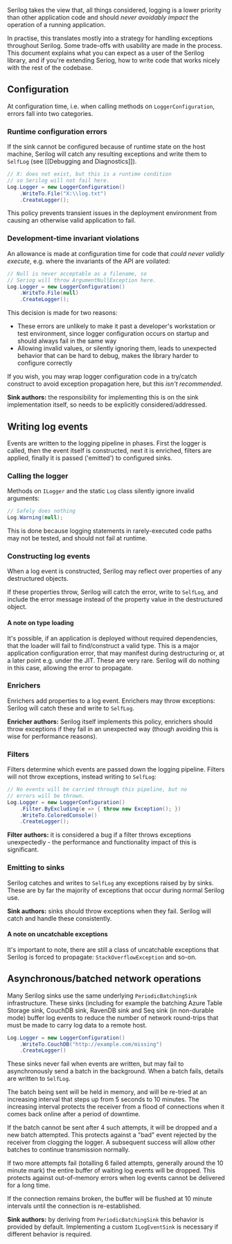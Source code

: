 Serilog takes the view that, all things considered, logging is a lower priority than other application code and should _never avoidably impact_ the operation of a running application.

In practise, this translates mostly into a strategy for handling exceptions throughout Serilog. Some trade-offs with usability are made in the process. This document explains what you can expect as a user of the Serilog library, and if you're extending Seriog, how to write code that works nicely with the rest of the codebase.

## Configuration

At configuration time, i.e. when calling methods on `LoggerConfiguration`, errors fall into two categories.

### Runtime configuration errors

If the sink cannot be configured because of runtime state on the host machine, Serilog will catch any resulting exceptions and write them to `SelfLog` (see [[Debugging and Diagnostics]]).

```csharp
// X: does not exist, but this is a runtime condition
// so Serilog will not fail here.
Log.Logger = new LoggerConfiguration()
    .WriteTo.File("X:\\log.txt")
    .CreateLogger();
```

This policy prevents transient issues in the deployment environment from causing an otherwise valid application to fail.

### Development-time invariant violations

An allowance is made at configuration time for code that _could never validly execute_, e.g. where the invariants of the API are voilated:

```csharp
// Null is never acceptable as a filename, so
// Seriog will throw ArgumentNullException here.
Log.Logger = new LoggerConfiguration()
    .WriteTo.File(null)
    .CreateLogger();
```

This decision is made for two reasons:

 * These errors are unlikely to make it past a developer's workstation or test environment, since logger configuration occurs on startup and should always fail in the same way
 * Allowing invalid values, or silently ignoring them, leads to unexpected behavior that can be hard to debug, makes the library harder to configure correctly

If you wish, you may wrap logger configuration code in a try/catch construct to avoid exception propagation here, but this *isn't recommended*.

**Sink authors:** the responsibility for implementing this is on the sink implementation itself, so needs to be explicitly considered/addressed.

## Writing log events

Events are written to the logging pipeline in phases. First the logger is called, then the event itself is constructed, next it is enriched, filters are applied, finally it is passed ('emitted') to configured sinks.

### Calling the logger

Methods on `ILogger` and the static `Log` class silently ignore invalid arguments:

```csharp
// Safely does nothing
Log.Warning(null);
```

This is done because logging statements in rarely-executed code paths may not be tested, and should not fail at runtime.

### Constructing log events

When a log event is constructed, Serilog may reflect over properties of any destructured objects.

If these properties throw, Serilog will catch the error, write to `SelfLog`, and include the error message instead of the property value in the destructured object.

#### A note on type loading

It's possible, if an application is deployed without required dependencies, that the loader will fail to find/construct a valid type. This is a major application configuration error, that may manifest during destructuring or, at a later point e.g. under the JIT. These are very rare. Serilog will do nothing in this case, allowing the error to propagate.

### Enrichers

Enrichers add properties to a log event. Enrichers may throw exceptions: Serilog will catch these and write to `SelfLog`.

**Enricher authors:** Serilog itself implements this policy, enrichers should throw exceptions if they fail in an unexpected way (though avoiding this is wise for performance reasons).

### Filters

Filters determine which events are passed down the logging pipeline. Filters will not throw exceptions, instead writing to `SelfLog`:

```csharp
// No events will be carried through this pipeline, but no
// errors will be thrown.
Log.Logger = new LoggerConfiguration()
    .Filter.ByExcluding(e => { throw new Exception(); })
    .WriteTo.ColoredConsole()
    .CreateLogger();
```

**Filter authors:** it is considered a bug if a filter throws exceptions unexpectedly - the performance and functionality impact of this is significant.

### Emitting to sinks

Serilog catches and writes to `SelfLog` any exceptions raised by by sinks. These are by far the majority of exceptions that occur during normal Serilog use.

**Sink authors:** sinks should throw exceptions when they fail. Serilog will catch and handle these consistently.

#### A note on uncatchable exceptions

It's important to note, there are still a class of uncatchable exceptions that Serilog is forced to propagate: `StackOverflowException` and so-on.

## Asynchronous/batched network operations

Many Serilog sinks use the same underlying `PeriodicBatchingSink` infrastructure. These sinks (including for example the batching Azure Table Storage sink, CouchDB sink, RavenDB sink and Seq sink (in non-durable mode) buffer log events to reduce the number of network round-trips that must be made to carry log data to a remote host.

```csharp
Log.Logger = new LoggerConfiguration()
    .WriteTo.CouchDB("http://example.com/missing")
    .CreateLogger()
```

These sinks never fail when events are written, but may fail to asynchronously send a batch in the background. When a batch fails, details are written to `SelfLog`.

The batch being sent will be held in memory, and will be re-tried at an increasing interval that steps up from 5 seconds to 10 minutes. The increasing interval protects the receiver from a flood of connections when it comes back online after a period of downtime.

If the batch cannot be sent after 4 such attempts, it will be dropped and a new batch attempted. This protects against a "bad" event rejected by the receiver from clogging the logger. A subsequent success will allow other batches to continue transmission normally.

If two more attempts fail (totalling 6 failed attempts, generally around the 10 minute mark) the entire buffer of waiting log events will be dropped. This protects against out-of-memory errors when log events cannot be delivered for a long time.

If the connection remains broken, the buffer will be flushed at 10 minute intervals until the connection is re-established.

**Sink authors:** by deriving from `PeriodicBatchingSink` this behavior is provided by default. Implementing a custom `ILogEventSink` is necessary if different behavior is required.